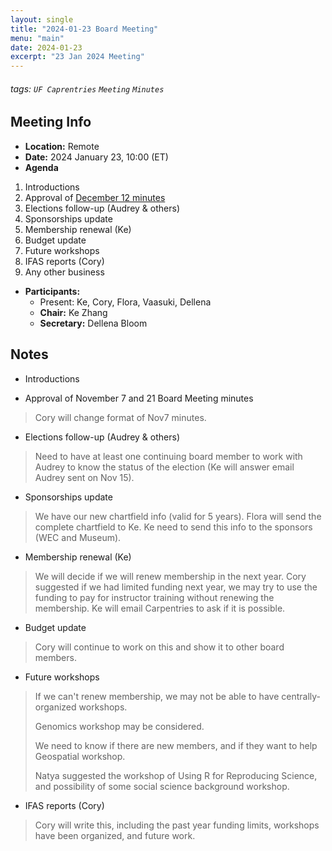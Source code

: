 ```yaml
---
layout: single
title: "2024-01-23 Board Meeting"
menu: "main"
date: 2024-01-23
excerpt: "23 Jan 2024 Meeting"
---
```


###### tags: `UF Caprentries` `Meeting` `Minutes`

## Meeting Info

- **Location:** Remote
- **Date:** 2024 January 23, 10:00 (ET)
- **Agenda**

1. Introductions
2. Approval of [December 12 minutes]([https://github.com/UF-Carpentry/Coordination/issues/214])
3. Elections follow-up (Audrey & others)
4. Sponsorships update
5. Membership renewal (Ke)
6. Budget update
7. Future workshops
8. IFAS reports (Cory)
9. Any other business

- **Participants:**
    - Present: Ke, Cory, Flora, Vaasuki, Dellena
    - **Chair:** Ke Zhang
    - **Secretary:** Dellena Bloom

## Notes
<!-- Other important details discussed during the meeting can be entered here. -->

-   Introductions

-   Approval of November 7 and 21 Board Meeting minutes

> Cory will change format of Nov7 minutes.

-   Elections follow-up (Audrey & others)

> Need to have at least one continuing board member to work with Audrey
> to know the status of the election (Ke will answer email Audrey sent
> on Nov 15).

-   Sponsorships update

> We have our new chartfield info (valid for 5 years). Flora will send
> the complete chartfield to Ke. Ke need to send this info to the
> sponsors (WEC and Museum).

-   Membership renewal (Ke)

> We will decide if we will renew membership in the next year. Cory
> suggested if we had limited funding next year, we may try to use the
> funding to pay for instructor training without renewing the
> membership. Ke will email Carpentries to ask if it is possible.

-   Budget update

> Cory will continue to work on this and show it to other board members.

-   Future workshops

> If we can't renew membership, we may not be able to have
> centrally-organized workshops.
>
> Genomics workshop may be considered.
>
> We need to know if there are new members, and if they want to help
> Geospatial workshop.
>
> Natya suggested the workshop of Using R for Reproducing Science, and
> possibility of some social science background workshop.

-   IFAS reports (Cory)

> Cory will write this, including the past year funding limits,
> workshops have been organized, and future work.
